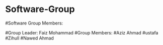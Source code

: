 # Software-Group
#Software Group Members:

#Group Leader: Faiz Mohammad
#Group Members:
#Aziz Ahmad
#ustafa
#Zihull
#Nawed Ahmad
